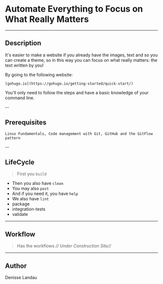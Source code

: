 # Automate Everything to Focus on What Really Matters

---

## Description

It's easier to make a website if you already have the images, text and so you can create a theme, so in this way you can focus on what really matters: the text written by you!

By going to the following website:

    [gohugo.io](https://gohugo.io/getting-started/quick-start/)

You'll only need to follow the steps and have a basic knowledge of your command line.

--

## Prerequisites

    Linux Fundamentals, Code management with Git, GitHub and the GitFlow pattern

--

## LifeCycle

> First you `build`
- Then you also have `clean`
-  You may also `post`
-  And if you need it, you have `help`
- We also have `lint`
- package
- integration-tests
- validate

---

## Workflow

> Has the workflows *// Under Construction Site//*

---

## Author

Denisse Landau [](https://www.linkedin.com/in/denisselandau/)
